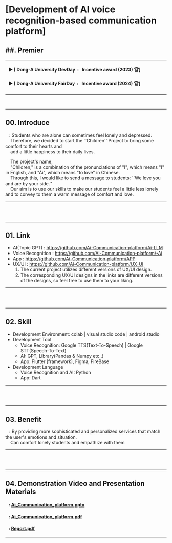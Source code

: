 # [Development of AI voice recognition-based communication platform]<br>

## ##. Premier
---
#### &nbsp;&nbsp; ▶ [ Dong-A University DevDay&nbsp; : &nbsp; Incentive award (2023) 🏆] 
#### &nbsp;&nbsp; ▶ [ Dong-A University FairDay&nbsp; : &nbsp; Incentive award (2024) 🏆] 
---
<br>

---
## 00. Introduce
&nbsp;&nbsp; : Students who are alone can sometimes feel lonely and depressed.<br>
&nbsp;&nbsp;&nbsp; Therefore, we decided to start the ``Children'' Project to bring some comfort to their hearts and <br>
&nbsp;&nbsp;&nbsp; add a little happiness to their daily lives.

&nbsp;&nbsp;&nbsp;   The project's name, <br>
&nbsp;&nbsp;&nbsp;   "Children," is a combination of the pronunciations of "I", which means "I" in English, and "Ài", which means "to love" in Chinese.<br>
&nbsp;&nbsp;&nbsp;   Through this, I would like to send a message to students: ``We love you and are by your side.''<br>
&nbsp;&nbsp;&nbsp;   Our aim is to use our skills to make our students feel a little less lonely and to convey to them a warm message of comfort and love.
  

---
<br>
<br>

---
## 01. Link
 - AI(Topic GPT) : https://github.com/Ai-Communication-platform/Ai-LLM
 - Voice Recognition : https://github.com/Ai-Communication-platform/-Ai
 - App : https://github.com/Ai-Communication-platform/APP
 - UX/UI : https://github.com/Ai-Communication-platform/UX-UI
   1. The current project utilizes different versions of UX/UI design.
   2. The corresponding UX/UI designs in the links are different versions of the designs, so feel free to use them to your liking.
---
<br>
<br>

---
## 02. Skill
 - Development Environment: colab | visual studio code | android studio
 - Development Tool
   - Voice Recognition: Google TTS(Text-To-Speech) | Google STT(Speech-To-Text)
   - AI: GPT, Library(Pandas & Numpy etc..)
   - App: Flutter [framework], Figma, FireBase
 - Development Language
   - Voice Recognition and AI: Python
   - App: Dart
---
<br>
<br>

---
## 03. Benefit
&nbsp;&nbsp; : By providing more sophisticated and personalized services that match the user's emotions and situation. <br>
&nbsp;&nbsp;&nbsp; Can comfort lonely students and empathize with them

---
<br>
<br>

---
## 04. Demonstration Video and Presentation Materials
#### &nbsp;&nbsp; : [Ai_Communication_platform.pptx](https://github.com/Ai-Communication-platform/.github/files/13691893/Ai_Communication_platform.pptx)
#### &nbsp;&nbsp; : [Ai_Communication_platform.pdf](https://github.com/Ai-Communication-platform/.github/files/13691900/Ai_Communication_platform.pdf)
#### &nbsp;&nbsp; : [Report.pdf](https://github.com/Ai-Communication-platform/.github/files/13695925/Report.pdf)



---

